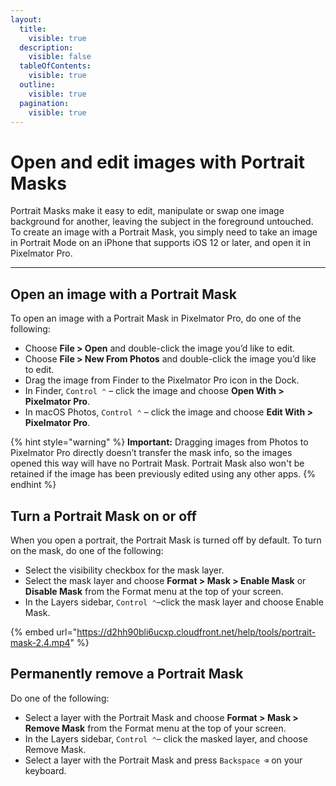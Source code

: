 ```yaml
---
layout:
  title:
    visible: true
  description:
    visible: false
  tableOfContents:
    visible: true
  outline:
    visible: true
  pagination:
    visible: true
---
```


# Open and edit images with Portrait Masks

Portrait Masks make it easy to edit, manipulate or swap one image background for another, leaving the subject in the foreground untouched. To create an image with a Portrait Mask, you simply need to take an image in Portrait Mode on an iPhone that supports iOS 12 or later, and open it in Pixelmator Pro.

***

## Open an image with a Portrait Mask

To open an image with a Portrait Mask in Pixelmator Pro, do one of the following:

* Choose **File > Open** and double-click the image you’d like to edit.
* Choose **File > New From Photos** and double-click the image you’d like to edit.
* Drag the image from Finder to the Pixelmator Pro icon in the Dock.
* In Finder, `Control ⌃` – click the image and choose **Open With > Pixelmator Pro**.
* In macOS Photos, `Control ⌃` – click the image and choose **Edit With > Pixelmator Pro**.

{% hint style="warning" %}
**Important:** Dragging images from Photos to Pixelmator Pro directly doesn’t transfer the mask info, so the images opened this way will have no Portrait Mask. Portrait Mask also won't be retained if the image has been previously edited using any other apps.
{% endhint %}

## Turn a Portrait Mask on or off

When you open a portrait, the Portrait Mask is turned off by default. To turn on the mask, do one of the following:

* Select the visibility checkbox for the mask layer.
* Select the mask layer and choose **Format > Mask > Enable Mask** or **Disable Mask** from the Format menu at the top of your screen.
* In the Layers sidebar, `Control ⌃`–click the mask layer and choose Enable Mask.

{% embed url="https://d2hh90bli6ucxp.cloudfront.net/help/tools/portrait-mask-2.4.mp4" %}

## Permanently remove a Portrait Mask

Do one of the following:

* Select a layer with the Portrait Mask and choose **Format > Mask > Remove Mask** from the Format menu at the top of your screen.
* In the Layers sidebar, `Control ⌃`– click the masked layer, and choose Remove Mask.
* Select a layer with the Portrait Mask and press `Backspace ⌫` on your keyboard.
